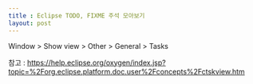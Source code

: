 ```yaml
---
title : Eclipse TODO, FIXME 주석 모아보기
layout: post
---
```


Window > Show view > Other > General > Tasks

참고 : <https://help.eclipse.org/oxygen/index.jsp?topic=%2Forg.eclipse.platform.doc.user%2Fconcepts%2Fctskview.htm>